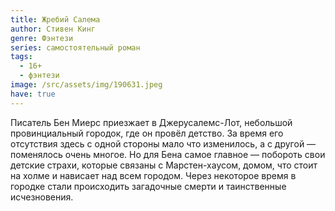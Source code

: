 ```yaml
---
title: Жребий Салема
author: Стивен Кинг
genre: Фэнтези
series: самостоятельный роман
tags:
  - 16+
  - фэнтези
image: /src/assets/img/190631.jpeg
have: true
---
```

Писатель Бен Миерс приезжает в Джерусалемс-Лот, небольшой провинциальный городок, где он провёл детство. За время его отсутствия здесь с одной стороны мало что изменилось, а с другой — поменялось очень многое. Но для Бена самое главное — побороть свои детские страхи, которые связаны с Марстен-хаусом, домом, что стоит на холме и нависает над всем городом. Через некоторое время в городке стали происходить загадочные смерти и таинственные исчезновения.
